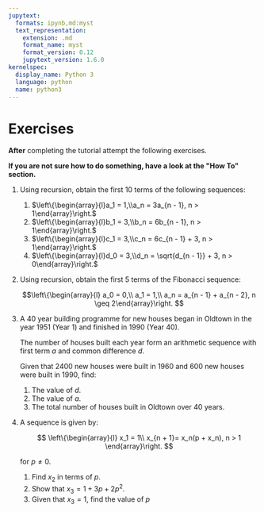 ```yaml
---
jupytext:
  formats: ipynb,md:myst
  text_representation:
    extension: .md
    format_name: myst
    format_version: 0.12
    jupytext_version: 1.6.0
kernelspec:
  display_name: Python 3
  language: python
  name: python3
---
```


# Exercises

**After** completing the tutorial attempt the following exercises.

**If you are not sure how to do something, have a look at the "How To" section.**

1. Using recursion, obtain the first 10 terms of the following sequences:
    1. $\left\{\begin{array}{l}a_1 = 1,\\a_n = 3a_{n - 1}, n > 1\end{array}\right.$
    2. $\left\{\begin{array}{l}b_1 = 3,\\b_n = 6b_{n - 1}, n > 1\end{array}\right.$
    3. $\left\{\begin{array}{l}c_1 = 3,\\c_n = 6c_{n - 1} + 3, n > 1\end{array}\right.$
    4. $\left\{\begin{array}{l}d_0 = 3,\\d_n = \sqrt{d_{n - 1}} + 3, n > 0\end{array}\right.$
2. Using recursion, obtain the first 5 terms of the Fibonacci sequence:

    $$\left\{\begin{array}{l}
        a_0 = 0,\\
        a_1 = 1,\\ 
        a_n = a_{n - 1} + a_{n - 2}, n \geq 2\end{array}\right.
    $$
    
3. A 40 year building programme for new houses began in Oldtown in the year 1951 (Year 1) and finished in 1990 (Year 40).

    The number of houses built each year form an arithmetic sequence with first term $a$ and common difference $d$.

    Given that 2400 new houses were built in 1960 and 600 new houses were built in 1990, find:

    1. The value of $d$.
    2. The value of $a$.
    3. The total number of houses built in Oldtown over 40 years.
4. A sequence is given by:

    $$
        \left\{\begin{array}{l}
        x_1 = 1\\
        x_{n + 1}= x_n(p + x_n), n > 1
        \end{array}\right.
    $$

    for $p\ne0$.

    1. Find $x_2$ in terms of $p$.
    2. Show that $x_3=1+3p+2p^2$.
    3. Given that $x_3=1$, find the value of $p$
